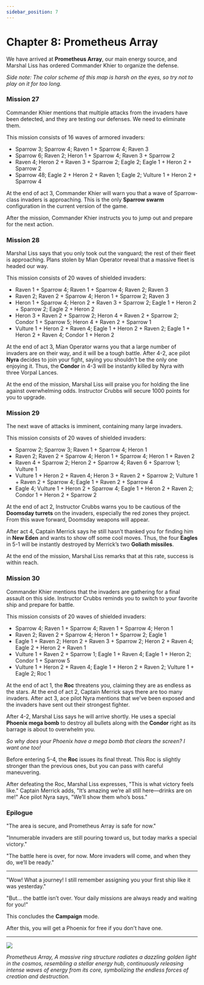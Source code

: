 ```yaml
---
sidebar_position: 7
---
```


# Chapter 8: Prometheus Array

We have arrived at **Prometheus Array**, our main energy source, and Marshal Liss has ordered Commander Khier to organize the defense.

*Side note: The color scheme of this map is harsh on the eyes, so try not to play on it for too long.*

### Mission 27

Commander Khier mentions that multiple attacks from the invaders have been detected, and they are testing our defenses. We need to eliminate them.

This mission consists of 16 waves of armored invaders:

- Sparrow 3; Sparrow 4; Raven 1 + Sparrow 4; Raven 3
- Sparrow 6; Raven 2; Heron 1 + Sparrow 4; Raven 3 + Sparrow 2
- Raven 4; Heron 2 + Raven 3 + Sparrow 2; Eagle 2; Eagle 1 + Heron 2 + Sparrow 2
- Sparrow 48; Eagle 2 + Heron 2 + Raven 1; Eagle 2; Vulture 1 + Heron 2 + Sparrow 4

At the end of act 3, Commander Khier will warn you that a wave of Sparrow-class invaders is approaching. This is the only **Sparrow swarm** configuration in the current version of the game.

After the mission, Commander Khier instructs you to jump out and prepare for the next action.

### Mission 28

Marshal Liss says that you only took out the vanguard; the rest of their fleet is approaching. Plans stolen by Mian Operator reveal that a massive fleet is headed our way.

This mission consists of 20 waves of shielded invaders:

- Raven 1 + Sparrow 4; Raven 1 + Sparrow 4; Raven 2; Raven 3
- Raven 2; Raven 2 + Sparrow 4; Heron 1 + Sparrow 2; Raven 3
- Heron 1 + Sparrow 4; Heron 2 + Raven 3 + Sparrow 2; Eagle 1 + Heron 2 + Sparrow 2; Eagle 2 + Heron 2
- Heron 3 + Raven 2 + Sparrow 2; Heron 4 + Raven 2 + Sparrow 2; Condor 1 + Sparrow 5; Heron 4 + Raven 2 + Sparrow 1
- Vulture 1 + Heron 2 + Raven 4; Eagle 1 + Heron 2 + Raven 2; Eagle 1 + Heron 2 + Raven 4; Condor 1 + Heron 2

At the end of act 3, Mian Operator warns you that a large number of invaders are on their way, and it will be a tough battle. After 4-2, ace pilot **Nyra** decides to join your fight, saying you shouldn’t be the only one enjoying it. Thus, the **Condor** in 4-3 will be instantly killed by Nyra with three Vorpal Lances.

At the end of the mission, Marshal Liss will praise you for holding the line against overwhelming odds. Instructor Crubbs will secure 1000 points for you to upgrade.

### Mission 29

The next wave of attacks is imminent, containing many large invaders.

This mission consists of 20 waves of shielded invaders:

- Sparrow 2; Sparrow 3; Raven 1 + Sparrow 4; Heron 1
- Raven 2; Raven 2 + Sparrow 4; Heron 1 + Sparrow 4; Heron 1 + Raven 2
- Raven 4 + Sparrow 2; Heron 2 + Sparrow 4; Raven 6 + Sparrow 1; Vulture 1
- Vulture 1 + Heron 2 + Raven 4; Heron 3 + Raven 2 + Sparrow 2; Vulture 1 + Raven 2 + Sparrow 4; Eagle 1 + Raven 2 + Sparrow 4
- Eagle 4; Vulture 1 + Heron 2 + Sparrow 4; Eagle 1 + Heron 2 + Raven 2; Condor 1 + Heron 2 + Sparrow 2

At the end of act 2, Instructor Crubbs warns you to be cautious of the **Doomsday turrets** on the invaders, especially the red zones they project. From this wave forward, Doomsday weapons will appear.

After act 4, Captain Merrick says he still hasn’t thanked you for finding him in **New Eden** and wants to show off some cool moves. Thus, the four **Eagles** in 5-1 will be instantly destroyed by Merrick’s two **Goliath missiles**.

At the end of the mission, Marshal Liss remarks that at this rate, success is within reach.

### Mission 30

Commander Khier mentions that the invaders are gathering for a final assault on this side. Instructor Crubbs reminds you to switch to your favorite ship and prepare for battle.

This mission consists of 20 waves of shielded invaders:

- Sparrow 4; Raven 1 + Sparrow 4; Raven 1 + Sparrow 4; Heron 1
- Raven 2; Raven 2 + Sparrow 4; Heron 1 + Sparrow 2; Eagle 1
- Eagle 1 + Raven 2; Heron 2 + Raven 3 + Sparrow 2; Heron 2 + Raven 4; Eagle 2 + Heron 2 + Raven 1
- Vulture 1 + Raven 2 + Sparrow 1; Eagle 1 + Raven 4; Eagle 1 + Heron 2; Condor 1 + Sparrow 5
- Vulture 1 + Heron 2 + Raven 4; Eagle 1 + Heron 2 + Raven 2; Vulture 1 + Eagle 2; Roc 1

At the end of act 1, the **Roc** threatens you, claiming they are as endless as the stars. At the end of act 2, Captain Merrick says there are too many invaders. After act 3, ace pilot Nyra mentions that we've been exposed and the invaders have sent out their strongest fighter.

After 4-2, Marshal Liss says he will arrive shortly. He uses a special **Phoenix mega bomb** to destroy all bullets along with the **Condor** right as its barrage is about to overwhelm you.

*So why does your Phoenix have a mega bomb that clears the screen? I want one too!*

Before entering 5-4, the **Roc** issues its final threat. This Roc is slightly stronger than the previous ones, but you can pass with careful maneuvering.

After defeating the Roc, Marshal Liss expresses, "This is what victory feels like." Captain Merrick adds, "It’s amazing we’re all still here—drinks are on me!" Ace pilot Nyra says, "We’ll show them who’s boss."

### Epilogue

"The area is secure, and Prometheus Array is safe for now."

"Innumerable invaders are still pouring toward us, but today marks a special victory."

"The battle here is over, for now. More invaders will come, and when they do, we’ll be ready."

---

"Wow! What a journey! I still remember assigning you your first ship like it was yesterday."

"But… the battle isn’t over. Your daily missions are always ready and waiting for you!"

This concludes the **Campaign** mode.

After this, you will get a Phoenix for free if you don't have one.

---

<img src="/Campaign/pa.png" style={{zoom:0.5}}/>

*Prometheus Array, A massive ring structure radiates a dazzling golden light in the cosmos, resembling a stellar energy hub, continuously releasing intense waves of energy from its core, symbolizing the endless forces of creation and destruction.*
